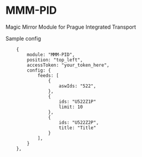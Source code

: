 # MMM-PID
Magic Mirror Module for Prague Integrated Transport


Sample config

        {
            module: "MMM-PID",
            position: "top_left",
            accessToken: "your_token_here",
            config: {
                feeds: [
                    {
                        aswIds: "522",
                    },
                    {
                        ids: "U522Z1P"
                        limit: 10
                    },
                    {
                        ids: "U522Z2P",
                        title: "Title"
                    }
                ],
            }
        },